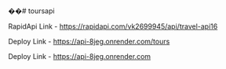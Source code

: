 ��# toursapi


RapidApi Link - https://rapidapi.com/vk2699945/api/travel-api16

Deploy Link  - https://api-8jeg.onrender.com/tours


Deploy Link -   https://api-8jeg.onrender.com

